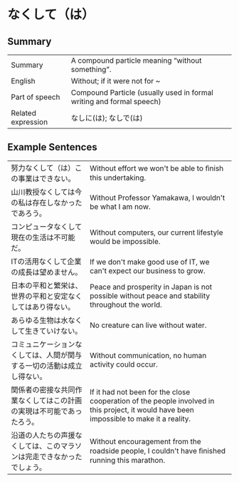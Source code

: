 # なくして（は）

## Summary

<table><tr>   <td>Summary</td>   <td>A compound particle meaning “without something”.</td></tr><tr>   <td>English</td>   <td>Without; if it were not for ~</td></tr><tr>   <td>Part of speech</td>   <td>Compound Particle (usually used in formal writing and formal speech)</td></tr><tr>   <td>Related expression</td>   <td>なしに(は); なしで(は)</td></tr></table>

## Example Sentences

<table><tr>   <td>努力なくして（は）この事業はできない。</td>   <td>Without effort we won't be able to ﬁnish this undertaking.</td></tr><tr>   <td>山川教授なくしては今の私は存在しなかったであろう。</td>   <td>Without Professor Yamakawa, I wouldn't be what I am now.</td></tr><tr>   <td>コンピュータなくして現在の生活は不可能だ。</td>   <td>Without computers, our current lifestyle would be impossible.</td></tr><tr>   <td>ITの活用なくして企業の成長は望めません。</td>   <td>If we don't make good use of IT, we can't expect our business to grow.</td></tr><tr>   <td>日本の平和と繁栄は、世界の平和と安定なくしてはあり得ない。</td>   <td>Peace and prosperity in Japan is not possible without peace and stability throughout the world.</td></tr><tr>   <td>あらゆる生物は水なくして生きていけない。</td>   <td>No creature can live without water.</td></tr><tr>   <td>コミュニケーションなくしては、人間が関与する一切の活動は成立し得ない。</td>   <td>Without communication, no human activity could occur.</td></tr><tr>   <td>関係者の密接な共同作業なくしてはこの計画の実現は不可能であったろう。</td>   <td>If it had not been for the close cooperation of the people involved in this project, it would have been impossible to make it a reality.</td></tr><tr>   <td>沿道の人たちの声援なくしては、このマラソンは完走できなかったでしょう。</td>   <td>Without encouragement from the roadside people, I couldn't have ﬁnished running this marathon.</td></tr></table>

